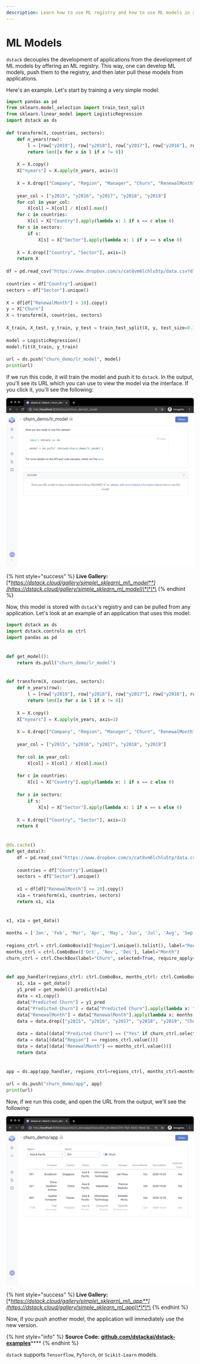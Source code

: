 ```yaml
---
description: Learn how to use ML registry and how to use ML models in applications.
---
```


# ML Models

`dstack` decouples the development of applications from the development of ML models by offering an ML registry. This way, one can develop ML models, push them to the registry, and then later pull these models from applications. 

Here's an example. Let's start by training a very simple model:

```python
import pandas as pd
from sklearn.model_selection import train_test_split
from sklearn.linear_model import LogisticRegression
import dstack as ds

def transform(X, countries, sectors):
    def n_years(row):
        l = [row["y2019"], row["y2018"], row["y2017"], row["y2016"], row["y2015"]]
        return len([x for x in l if x != 0])
    
    X = X.copy()
    X["nyears"] = X.apply(n_years, axis=1)
    
    X = X.drop(["Company", "Region", "Manager", "Churn", "RenewalMonth", "RenewalDate"], axis=1)
    
    year_col = ["y2015", "y2016", "y2017", "y2018", "y2019"]
    for col in year_col:
        X[col] = X[col] / X[col].max()
    for c in countries:
        X[c] = X["Country"].apply(lambda x: 1 if x == c else 0)
    for s in sectors:
        if s:
            X[s] = X["Sector"].apply(lambda x: 1 if x == s else 0)
    
    X = X.drop(["Country", "Sector"], axis=1)
    return X
    
df = pd.read_csv("https://www.dropbox.com/s/cat8vm6lchlu5tp/data.csv?dl=1", index_col=0)
    
countries = df["Country"].unique()
sectors = df["Sector"].unique()

X = df[df["RenewalMonth"] < 10].copy()
y = X["Churn"]
X = transform(X, countries, sectors)

X_train, X_test, y_train, y_test = train_test_split(X, y, test_size=0.3, random_state=99)

model = LogisticRegression()
model.fit(X_train, y_train)

url = ds.push("churn_demo/lr_model", model)
print(url)
```

If we run this code, it will train the model and push it to `dstack`. In the output, you'll see its URL which you can use to view the model via the interface. If you click it, you'll see the following:

![](../.gitbook/assets/screenshot-2020-12-31-at-11.56.26.png)

{% hint style="success" %}
**Live Gallery:** [**https://dstack.cloud/gallery/simple\_sklearn\_ml\_model**](https://dstack.cloud/gallery/simple_sklearn_ml_model)\*\*\*\*
{% endhint %}

Now, this model is stored with `dstack`'s registry and can be pulled from any application. Let's look at an example of an application that uses this model:

```python
import dstack as ds
import dstack.controls as ctrl
import pandas as pd


def get_model():
    return ds.pull("churn_demo/lr_model")


def transform(X, countries, sectors):
    def n_years(row):
        l = [row["y2019"], row["y2018"], row["y2017"], row["y2016"], row["y2015"]]
        return len([x for x in l if x != 0])

    X = X.copy()
    X["nyears"] = X.apply(n_years, axis=1)

    X = X.drop(["Company", "Region", "Manager", "Churn", "RenewalMonth", "RenewalDate"], axis=1)

    year_col = ["y2015", "y2016", "y2017", "y2018", "y2019"]

    for col in year_col:
        X[col] = X[col] / X[col].max()

    for c in countries:
        X[c] = X["Country"].apply(lambda x: 1 if x == c else 0)

    for s in sectors:
        if s:
            X[s] = X["Sector"].apply(lambda x: 1 if x == s else 0)

    X = X.drop(["Country", "Sector"], axis=1)
    return X


@ds.cache()
def get_data():
    df = pd.read_csv("https://www.dropbox.com/s/cat8vm6lchlu5tp/data.csv?dl=1", index_col=0)

    countries = df["Country"].unique()
    sectors = df["Sector"].unique()

    x1 = df[df["RenewalMonth"] >= 10].copy()
    x1a = transform(x1, countries, sectors)
    return x1, x1a


x1, x1a = get_data()

months = ['Jan', 'Feb', 'Mar', 'Apr', 'May', 'Jun', 'Jul', 'Aug', 'Sep', 'Oct', 'Nov', 'Dec']

regions_ctrl = ctrl.ComboBox(x1["Region"].unique().tolist(), label="Region")
months_ctrl = ctrl.ComboBox(['Oct', 'Nov', 'Dec'], label="Month")
churn_ctrl = ctrl.CheckBox(label="Churn", selected=True, require_apply=False)


def app_handler(regions_ctrl: ctrl.ComboBox, months_ctrl: ctrl.ComboBox, churn_ctrl: ctrl.CheckBox):
    x1, x1a = get_data()
    y1_pred = get_model().predict(x1a)
    data = x1.copy()
    data["Predicted Churn"] = y1_pred
    data["Predicted Churn"] = data["Predicted Churn"].apply(lambda x: "Yes" if x == 1.0 else "No")
    data["RenewalMonth"] = data["RenewalMonth"].apply(lambda x: months[x - 1])
    data = data.drop(["y2015", "y2016", "y2017", "y2018", "y2019", "Churn"], axis=1)

    data = data[(data["Predicted Churn"] == ("Yes" if churn_ctrl.selected else "No"))]
    data = data[(data["Region"] == regions_ctrl.value())]
    data = data[(data["RenewalMonth"] == months_ctrl.value())]
    return data


app = ds.app(app_handler, regions_ctrl=regions_ctrl, months_ctrl=months_ctrl, churn_ctrl=churn_ctrl)

url = ds.push("churn_demo/app", app)
print(url)
```

Now, if we run this code, and open the URL from the output, we'll see the following:

![](../.gitbook/assets/screenshot-2020-12-31-at-12.36.11.png)

{% hint style="success" %}
**Live Gallery:** [**https://dstack.cloud/gallery/simple\_sklearn\_ml\_app**](https://dstack.cloud/gallery/simple_sklearn_ml_app)\*\*\*\*
{% endhint %}

Now, if you push another model, the application will immediately use the new version.

{% hint style="info" %}
**Source Code:** [**github.com/dstackai/dstack-examples**](https://github.com/dstackai/dstack-examples/tree/master/simple_sklearn_ml_app)\*\*\*\*
{% endhint %}

`dstack` supports `Tensorflow`, `PyTorch`, or `Scikit-Learn` models.

